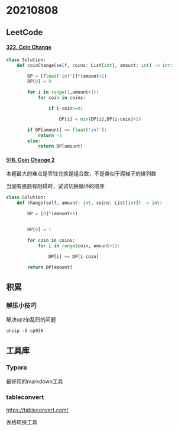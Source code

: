 # 20210808



## LeetCode

#### [322. Coin Change](https://leetcode-cn.com/problems/coin-change/)

```python
class Solution:
    def coinChange(self, coins: List[int], amount: int) -> int:

        DP = [float('inf')]*(amount+1)
        DP[0] = 0

        for i in range(1,amount+1):
            for coin in coins:

                if i-coin>=0:

                    DP[i] = min(DP[i],DP[i-coin]+1)

        if DP[amount] == float('inf'):
            return -1
        else:
            return DP[amount]
```



#### [518. Coin Change 2](https://leetcode-cn.com/problems/coin-change-2/)

本题最大的难点是零钱兑换是组合数，不是类似于爬梯子的排列数

当固有思路有阻碍时，试试切换循环的顺序

```python
class Solution:
    def change(self, amount: int, coins: List[int]) -> int:

        DP = [0]*(amount+1)


        DP[0] = 1

        for coin in coins:
            for i in range(coin, amount+1):

                DP[i] += DP[i-coin]

        return DP[amount]
```





## 积累

### 解压小技巧

解决upzip乱码的问题

```shell
unzip -O cp936
```

## 工具库

### Typora

最好用的markdown工具

### tableconvert

https://tableconvert.com/

表格转换工具



